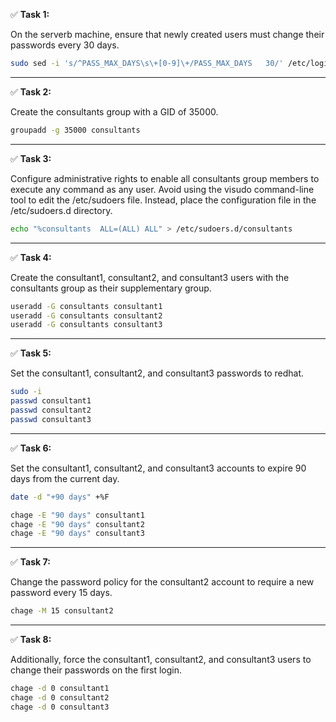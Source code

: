 ✅ **Task 1:**  

On the serverb machine, ensure that newly created users must change their passwords every 30 days.

```bash
sudo sed -i 's/^PASS_MAX_DAYS\s\+[0-9]\+/PASS_MAX_DAYS   30/' /etc/login.defs
```
---
✅ **Task 2:**  

Create the consultants group with a GID of 35000.

```bash
groupadd -g 35000 consultants
```
---
✅ **Task 3:** 

Configure administrative rights to enable all consultants group members to execute any command as any user. Avoid using the visudo command-line tool to edit the /etc/sudoers file. Instead, place the configuration file in the /etc/sudoers.d directory.

```bash
echo "%consultants  ALL=(ALL) ALL" > /etc/sudoers.d/consultants
```
---
✅ **Task 4:** 

Create the consultant1, consultant2, and consultant3 users with the consultants group as their supplementary group.

```bash
useradd -G consultants consultant1
useradd -G consultants consultant2
useradd -G consultants consultant3
```
---
✅ **Task 5:** 

Set the consultant1, consultant2, and consultant3 passwords to redhat.

```bash
sudo -i
passwd consultant1
passwd consultant2
passwd consultant3
```

---
✅ **Task 6:** 

Set the consultant1, consultant2, and consultant3 accounts to expire 90 days from the current day.

```bash
date -d "+90 days" +%F

chage -E "90 days" consultant1
chage -E "90 days" consultant2
chage -E "90 days" consultant3
```

---
✅ **Task 7:** 

Change the password policy for the consultant2 account to require a new password every 15 days.


```bash
chage -M 15 consultant2
```

---
✅ **Task 8:** 

Additionally, force the consultant1, consultant2, and consultant3 users to change their passwords on the first login.

```bash
chage -d 0 consultant1
chage -d 0 consultant2
chage -d 0 consultant3
```
